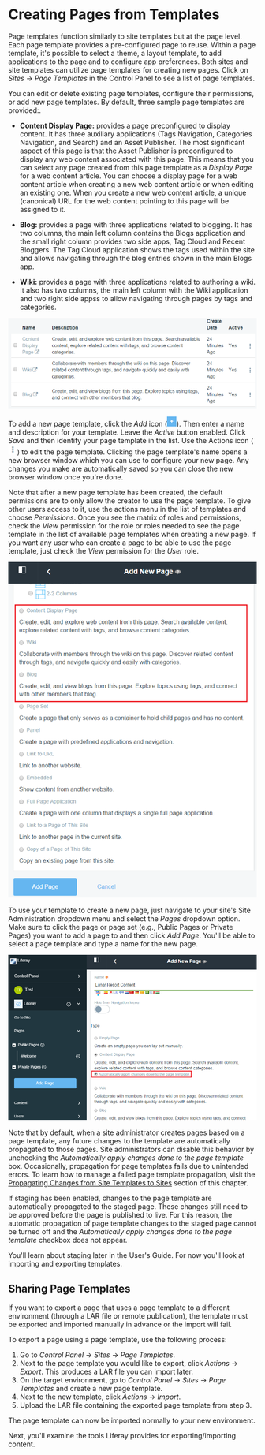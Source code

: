# Creating Pages from Templates

Page templates function similarly to site templates but at the page level. Each
page template provides a pre-configured page to reuse. Within a page template,
it's possible to select a theme, a layout template, to add applications to the
page and to configure app preferences. Both sites and site templates can utilize
page templates for creating new pages. Click on *Sites* &rarr; *Page Templates*
in the Control Panel to see a list of page templates.

You can edit or delete existing page templates, configure their permissions, or
add new page templates. By default, three sample page templates are provided:.

- **Content Display Page:** provides a page preconfigured to display content. It
  has three auxiliary applications (Tags Navigation, Categories Navigation, and
  Search) and an Asset Publisher. The most significant aspect of this page is
  that the Asset Publisher is preconfigured to display any web content
  associated with this page. This means that you can select any page created
  from this page template as a *Display Page* for a web content article. You can
  choose a display page for a web content article when creating a new web
  content article or when editing an existing one. When you create a new web
  content article, a unique (canonical) URL for the web content pointing to this
  page will be assigned to it.

- **Blog:** provides a page with three applications related to blogging. It has
  two columns, the main left column contains the Blogs application and the small
  right column provides two side apps, Tag Cloud and Recent Bloggers. The Tag
  Cloud application shows the tags used within the site and allows navigating
  through the blog entries shown in the main Blogs app.

- **Wiki:** provides a page with three applications related to authoring a wiki.
  It also has two columns, the main left column with the Wiki application and
  two right side appss to allow navigating through pages by tags and categories.

![Figure 1: The Blog page template is already available for use along with the Content Display Page and Wiki page templates.](../../images/default-page-templates.png)

To add a new page template, click the *Add* icon
(![Add Page Template](../../images/icon-add.png)). Then enter a name and
description for your template. Leave the *Active* button enabled. Click *Save*
and then identify your page template in the list. Use the Actions icon
(![Actions](../../images/icon-actions.png)) to edit the page template. Clicking
the page template's name opens a new browser window which you can use to
configure your new page. Any changes you make are automatically saved so you can
close the new browser window once you're done.

Note that after a new page template has been created, the default permissions are
to only allow the creator to use the page template. To give other users access
to it, use the actions menu in the list of templates and choose *Permissions*.
Once you see the matrix of roles and permissions, check the *View* permission
for the role or roles needed to see the page template in the list of available
page templates when creating a new page. If you want any user who can create a
page to be able to use the page template, just check the *View* permission for
the *User* role.

![Figure 2: When creating a new site page, you're given options for the page template and page type.](../../images/selecting-page-template.png)

To use your template to create a new page, just navigate to your site's Site
Administration dropdown menu and select the *Pages* dropdown option. Make sure
to click the page or page set (e.g., Public Pages or Private Pages) you want to
add a page to and then click *Add Page*. You'll be able to select a page
template and type a name for the new page.

![Figure 3: You can choose whether or not to automatically apply page template changes to live pages.](../../images/automatic-application-page-template-changes.png)

Note that by default, when a site administrator creates pages based on a page
template, any future changes to the template are automatically propagated to
those pages. Site administrators can disable this behavior by unchecking the
*Automatically apply changes done to the page template* box. Occasionally,
propagation for page templates fails due to unintended errors. To learn how to
manage a failed page template propagation, visit the [Propagating Changes from
Site Templates to Sites]() section of this chapter.

<!-- Add link for section above when available. -Cody -->

If staging has been enabled, changes to the page template are automatically
propagated to the staged page. These changes still need to be approved before
the page is published to live. For this reason, the automatic propagation of
page template changes to the staged page cannot be turned off and the
*Automatically apply changes done to the page template* checkbox does not
appear.

You'll learn about staging later in the User's Guide. For now you'll look at
importing and exporting templates.

## Sharing Page Templates

If you want to export a page that uses a page template to a different
environment (through a LAR file or remote publication), the template must be
exported and imported manually in advance or the import will fail.

To export a page using a page template, use the following process:

1. Go to *Control Panel* &rarr; *Sites* &rarr; *Page Templates*.
2. Next to the page template you would like to export, click *Actions* &rarr;
   *Export*. This produces a LAR file you can import later.
3. On the target environment, go to *Control Panel* &rarr; *Sites* &rarr; *Page
   Templates* and create a new page template.
4. Next to the new template, click *Actions* &rarr; *Import*.
5. Upload the LAR file containing the exported page template from step 3.

The page template can now be imported normally to your new environment.

Next, you'll examine the tools Liferay provides for exporting/importing content.
